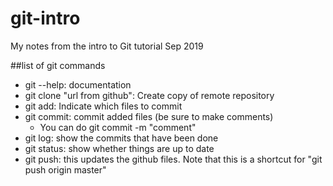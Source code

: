 # git-intro
My notes from the intro to Git tutorial Sep 2019

##list of git commands

 - git --help: documentation
 - git clone "url from github": Create copy of remote repository
 - git add: Indicate which files to commit
 - git commit: commit added files (be sure to make comments)
	- You can do git commit -m "comment"
 - git log: show the commits that have been done
 - git status: show whether things are up to date
 - git push: this updates the github files. Note that this is a shortcut for "git push origin master"
